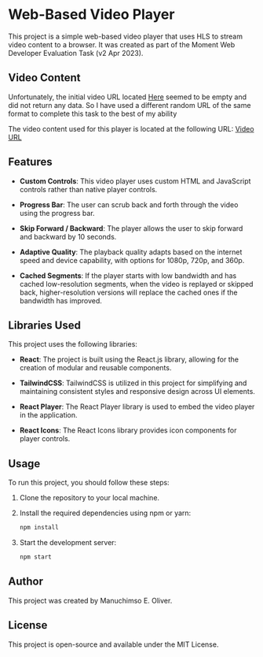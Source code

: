 # Web-Based Video Player

This project is a simple web-based video player that uses HLS to stream video content to a browser. It was created as part of the Moment Web Developer Evaluation Task (v2 Apr 2023).

## Video Content

Unfortunately, the initial video URL located [Here](https://d3ukqbhrqb4xnt.cloudfront.net/share_videos/6e95f9a732a74664a4982adf4b808500/e8ffab99-e494-495d-8b21-787e95f9672d/211115200114.m3u8) seemed to be empty and did not return any data. So I have used a different random URL of the same format to complete this task to the best of my ability

The video content used for this player is located at the following URL:
[Video URL](https://cph-p2p-msl.akamaized.net/hls/live/2000341/test/master.m3u8)

## Features

- **Custom Controls**: This video player uses custom HTML and JavaScript controls rather than native player controls.

- **Progress Bar**: The user can scrub back and forth through the video using the progress bar.

- **Skip Forward / Backward**: The player allows the user to skip forward and backward by 10 seconds.

- **Adaptive Quality**: The playback quality adapts based on the internet speed and device capability, with options for 1080p, 720p, and 360p.

- **Cached Segments**: If the player starts with low bandwidth and has cached low-resolution segments, when the video is replayed or skipped back, higher-resolution versions will replace the cached ones if the bandwidth has improved.

## Libraries Used

This project uses the following libraries:

- **React**: The project is built using the React.js library, allowing for the creation of modular and reusable components.

- **TailwindCSS**: TailwindCSS is utilized in this project for simplifying and maintaining consistent styles and responsive design across UI elements.

- **React Player**: The React Player library is used to embed the video player in the application.

- **React Icons**: The React Icons library provides icon components for player controls.

## Usage

To run this project, you should follow these steps:

1. Clone the repository to your local machine.

2. Install the required dependencies using npm or yarn:

   ```bash
   npm install
   ```

3. Start the development server:

   ```bash
   npm start
   ```

## Author

This project was created by Manuchimso E. Oliver.

## License

This project is open-source and available under the MIT License.
